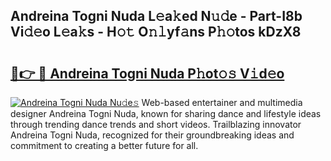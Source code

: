 ## Andreina Togni Nuda L𝚎a𝚔ed N𝚞𝚍e - Part-I8b Vi𝚍𝚎o L𝚎a𝚔s - H𝚘𝚝 O𝚗𝚕yf𝚊ns P𝚑𝚘tos kDzX8

# <h2><a href="http://kf6181.oniu.top/?m=Andreina+Togni+Nuda">🔗👉 🔴 Andreina Togni Nuda P𝚑ot𝚘𝚜 V𝚒d𝚎o</a></h2>

[![Andreina Togni Nuda Nu𝚍e𝚜](https://i.imgur.com/0qMVB7G.gif)](http://kf6181.oniu.top/?m=Andreina+Togni+Nuda)
Web-based entertainer and multimedia designer Andreina Togni Nuda, known for sharing dance and lifestyle ideas through trending dance trends and short videos. Trailblazing innovator Andreina Togni Nuda, recognized for their groundbreaking ideas and commitment to creating a better future for all.  
